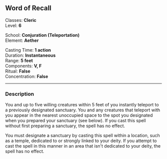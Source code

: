 ## Word of Recall

Classes: **Cleric**  
Level: **6**  

School: **Conjuration (Teleportation)**  
Element: **Aether**  

Casting Time: **1 action**  
Duration: **Instantaneous**  
Range: **5 feet**  
Components: **V, F**  
Ritual: **False**  
Concentration: **False**  

------

### Description

You and up to five willing creatures within 5 feet of you instantly teleport to a previously designated sanctuary. You and any creatures that teleport with you appear in the nearest unoccupied space to the spot you designated when you prepared your sanctuary (see below). If you cast this spell without first preparing a sanctuary, the spell has no effect.

You must designate a sanctuary by casting this spell within a location, such as a temple, dedicated to or strongly linked to your deity. If you attempt to cast the spell in this manner in an area that isn't dedicated to your deity, the spell has no effect.